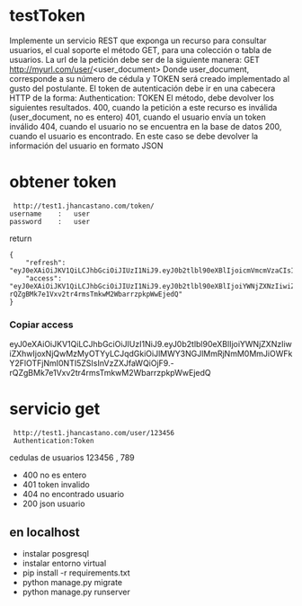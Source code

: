 # testToken
Implemente un servicio REST que exponga un recurso para consultar usuarios, el cual
soporte el método GET, para una colección o tabla de usuarios. La url de la petición debe ser
de la siguiente manera:
GET http://myurl.com/user/<user_document>
Donde user_document, corresponde a su número de cédula y TOKEN será creado
implementado al gusto del postulante.
El token de autenticación debe ir en una cabecera HTTP de la forma:
Authentication: TOKEN
El método, debe devolver los siguientes resultados.
400, cuando la petición a este recurso es inválida (user_document, no es entero)
401, cuando el usuario envía un token inválido
404, cuando el usuario no se encuentra en la base de datos
200, cuando el usuario es encontrado. En este caso se debe devolver la información del
usuario en formato JSON


# obtener token 
```
 http://test1.jhancastano.com/token/
username    :   user
password    :   user

```
return
```
{
    "refresh": "eyJ0eXAiOiJKV1QiLCJhbGciOiJIUzI1NiJ9.eyJ0b2tlbl90eXBlIjoicmVmcmVzaCIsImV4cCI6MTY0MDMzMjk2MiwianRpIjoiZGFjNDk3YjVhYWRmNDk3MWE0MTFlNmJkZTA2MmFmMDgiLCJ1c2VyX2lkIjoxfQ.zkTKZPvb5agyffZ6f3wW49O2b6et9IRpk936UqthTVw",
    "access": "eyJ0eXAiOiJKV1QiLCJhbGciOiJIUzI1NiJ9.eyJ0b2tlbl90eXBlIjoiYWNjZXNzIiwiZXhwIjoxNjQwMzMyOTYyLCJqdGkiOiJlMWY3NGJlMmRjNmM0MmJiOWFkY2FlOTFjNmI0NTI5ZSIsInVzZXJfaWQiOjF9.-rQZgBMk7e1Vxv2tr4rmsTmkwM2WbarrzpkpWwEjedQ"
}
```
### Copiar access
eyJ0eXAiOiJKV1QiLCJhbGciOiJIUzI1NiJ9.eyJ0b2tlbl90eXBlIjoiYWNjZXNzIiwiZXhwIjoxNjQwMzMyOTYyLCJqdGkiOiJlMWY3NGJlMmRjNmM0MmJiOWFkY2FlOTFjNmI0NTI5ZSIsInVzZXJfaWQiOjF9.-rQZgBMk7e1Vxv2tr4rmsTmkwM2WbarrzpkpWwEjedQ
# servicio get
```
 http://test1.jhancastano.com/user/123456
 Authentication:Token
```
 cedulas de usuarios   123456 , 789

- 400 no es entero 
- 401 token invalido 
- 404 no encontrado usuario 
- 200 json usuario 

## en localhost
- instalar posgresql
- instalar entorno virtual
- pip install -r requirements.txt
- python manage.py migrate
- python manage.py runserver